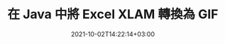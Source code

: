 ---
############################# Static ############################
layout: "autogen-gist"
date: 2021-10-02T14:22:14+03:00
draft: false
path: "zh/total/java/conversion/xlam-to-gif/"
other_out_formats: "PDF DOC DOCX DOCM DOT DOTX DOTM TXT RTF HTML HTM MHTML MHT XLS XLSX XLSM XLSB XLT XLTX XLTM XLAM CSV TSV DIF SXC FODS PPT PPTX PPS PPSX PPSM POT POTX PPTM POTM ODT OTT OTP ODP ODS EMZ WMZ SVG SVGZ XPS TEX DCM WMF EMF BMP PNG GIF JPEG TIFF ICO WEBP JP2 TGA PSB PSD EPUB MD XML JSON DICOM FODP JPG"
ad_headline: "Java XLAM 到 GIF 的轉換"
ad_description: "XLAM 到 GIF 文檔轉換 API for Java |支持 100 多種文件格式"

############################# Head ############################
head_title: "通過 Java 電子表格轉換 API 將 Excel XLAM 轉換為 GIF"
head_description: "100% 原生 Java 文檔轉換庫，可將 Excel 電子表格 XLAM 轉換為 GIF 以及 Java 應用程序中的 100 多種其他圖像和文檔文件格式。"

############################# Header ############################
title: "在 Java 中將 Excel XLAM 轉換為 GIF"
description: "使用本機 Excel 文檔轉換庫 - 在任何類型的基於 Java 的應用程序中以最高精度將 XLAM 轉換為 GIF 和 100 多種其他文件格式。使用一組先進的文檔轉換功能來保持掌控，並根據自己的喜好自定義轉換後文檔的外觀。無需使用任何外部 API 或軟件，以編程方式將所有流行的 Excel 工作表格式與 Word 文檔、PowerPoint 演示文稿、PDF、Photoshop、電子書、Web 和圖像文件格式相互轉換。使用 Java Excel 轉換 API，可以輕鬆地一次轉換整個文檔，或者根據選擇性的頁面範圍或不同的頁碼選擇源文檔的特定頁面，以輕鬆轉換為支持的文檔格式。"

############################# SubMenu ############################
submenu:
    enable: false

############################# Content ############################
content:
    enable: true
    block:
    - title_left: "如何在 Java 中將 XLAM 轉換為 GIF"
      content_left: |
          使用三個簡單的步驟在 Java 中執行 XLAM 到 GIF 文件的轉換。按原樣查看轉換後的文檔或將其呈現為 HTML，而無需任何外部軟件依賴。

          -   創建 **Converter** 類的新實例並加載 XLAM 文件
          -   為 GIF 文檔類型設置 **ConvertOptions**
          -   調用**Converter**類實例的**Convert**方法轉換為GIF
          -   設置 HTML 查看器的選項
          -   創建 **Viewer** 對像以將轉換後的 GIF 視為 HTML
          
      title_right: "下載和安裝說明"
      content_right: |
          您需要 `GroupDocs.Conversion` 和 `GroupDocs.Viewer` 命名空間來在 100 多種文檔和圖像文件格式之間進行轉換，例如 PDF、Microsoft Word、Excel、PowerPoint、Project、Visio、Outlook、HTML 和圖表。探索 Conholdate.Total 提供的其他 [Office 文檔 Java API](https://products.conholdate.com/total/java/)。
          
          從 [下載](https://downloads.conholdate.com/total/java) 獲取相應的程序集文件或從 [Maven](https://repository.conholdate.com/webapp/#/artifacts/browse/tree/General/repo) 獲取整個包，以將 `Conholdate.Total for Java` 直接添加到您的工作區中。
          
      gisthash: "675fd7fb45acf595fd9f872593eb2899"
      gistfile: "excel-worksheet-to-pdf-conversion.java"

    - title_left: "將 Excel 轉換為 PDF/Word/HTML/PPTX"
      content_left: |
          將您的 Excel 工作表轉換為其他流行的文檔格式，例如 PDF、HTML、PowerPoint 演示文稿和 Java 中的文字處理文件格式。加載源 Excel 電子表格（XLS、XLSX）文件並將其另存為各種受支持文件格式的轉換文檔。

          -   創建 **Converter** 對象並將源 Excel 文件傳遞給它
          -   實例化正確的 **ConvertOptions** 類，例如（**PdfConvertOptions** 用於轉換為 PDF，**WordProcessingConvertOptions** 用於轉換為 Word 格式，**MarkupConvertOptions** 用於轉換為 HTML，**PresentationConvertOptions** 用於轉換為 PowerPoint 格式）
          -   調用**Converter**類實例的**Convert**方法轉換為PDF/HTML/PPTX或DOCX文檔格式
          
      title_right: "轉換整個文檔或特定頁面"
      content_right: |
          使用 Java 文檔轉換 API 非常簡單且獨立於平台，因為它不需要安裝任何外部應用程序（例如 Microsoft Office）來執行從 Excel 到其他文件格式的轉換。根據不同的頁碼選擇所需頁面的列表，或將連續的頁面範圍轉換為一種受支持的文檔格式。
          
          使用擴展選項加載源文檔，以在文件轉換過程中管理受保護文檔中的註釋、註釋、水印和密碼。您還可以使用一組靈活的文檔操作功能自定義轉換後文檔的外觀。
          
      gisthash: "675fd7fb45acf595fd9f872593eb2899"
      gistfile: "excel-to-pdf-word-html-powerpoint-conversion.java"
          
    - title_left: "將受密碼保護的 XLAM 轉換為 GIF"
      content_left: |
          在基於 Java 的應用程序中準確加載和轉換受密碼保護的文檔。文件格式轉換 API 還支持渲染來自不同來源的遠程文檔，包括 S3、Blob、FTP、Stream、URL 或本地磁盤。

          -   創建 **Converter** 類的新實例並傳遞源文檔路徑
          -   實例化正確的 **ConvertOptions** 類，例如（PdfConvertOptions、WordProcessingConvertOptions、SpreadsheetConvertOptions 等）
          -   調用 **Converter** 類實例的 **Convert** 方法並為轉換後的文檔傳遞文件名
        
      title_right: "源文件信息提取"
      content_right: |
          文檔信息提取功能不僅可以獲取有關源文檔文件的基本信息，還支持提取一些有價值的文件格式特定信息，例如 Microsoft Project 文件的項目開始和結束日期、PDF 文檔的任何打印限制、包含在 Outlook 數據文件等中的文件夾列表。

          在使用 NetBeans、IntelliJ IDEA 和 Eclipse 等開發環境的同時，在 Windows、Linux 或 macOS 等不同操作系統上轉換流行的文檔文件格式。
          
      gisthash: "35e23082b8fa43502d6784c38947eef1"
      gistfile: "password-protected-word-document-to-pdf-conversion.java"

    - title_left: "將水印添加到 Excel 並轉換為 PDF"
      content_left: |
          Java 文檔轉換 API 允許您準確地將 Excel 工作表文檔與原始文件完全一樣地轉換，並將文本水印應用於轉換後的文檔頁面。使用字體、顏色、寬度、高度、背景和旋轉角度等水印選項，同時將文本水印添加到 Excel 文檔並轉換為 PDF 文件。

          -   創建 **Converter** 類的新實例並加載輸入文檔
          -   實例化正確的 **ConvertOptions** 類，例如（PdfConvertOptions、WordProcessingConvertOptions、SpreadsheetConvertOptions 等）
          -   設置 **ConvertOptions** 實例的 **Watermark** 屬性
          -   指定水印屬性（顏色、寬度、文本、高度等）
          -   調用**Converter**類實例的**Convert**方法轉換為PDF
        
      title_right: "緩存轉換後的文檔結果"
      content_right: |
          在某些情況下，轉換後的文檔尺寸更大，轉換需要時間。文檔轉換庫提供緩存功能以有效管理此類情況並加快重複轉換過程。啟用 ICache 接口以使用擴展點與自定義緩存實現一起工作，並根據您的喜好控制緩存轉換。

          轉換結果默認保存到本地驅動器，但任何類型的緩存存儲都可以通過實現適當的接口來支持，例如 Amazon S3、Dropbox、Google Drive、Windows Azure、Reddis 或任何其他接口。
          
      gisthash: "6999e55b491eea2906d7fefe2e636e33"
      gistfile: "add-watermark-to-excel-worksheet-and-convert-to-pdf.java"
############################# About Formats ############################
about_formats:
    enable: false
############################# More Formats ############################
more_formats:
    enable: true
    auto: false
    other_out_formats: PDF DOC DOCX DOCM DOT DOTX DOTM TXT RTF HTML HTM MHTML MHT XLS XLSX XLSM XLSB XLT XLTX XLTM XLAM CSV TSV DIF SXC FODS PPT PPTX PPS PPSX PPSM POT POTX PPTM POTM ODT OTT OTP ODP ODS EMZ WMZ SVG SVGZ XPS TEX DCM WMF EMF BMP PNG GIF JPEG TIFF ICO WEBP JP2 TGA PSB PSD EPUB MD XML JSON DICOM FODP JPG
############################# Back to top ###############################
back_to_top:
  enable: true
---